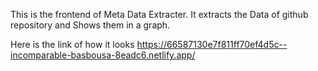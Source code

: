 This is the frontend of Meta Data Extracter. It extracts the Data of github repository and Shows them in a graph.

Here is the link of how it looks
https://66587130e7f811ff70ef4d5c--incomparable-basbousa-8eadc6.netlify.app/
